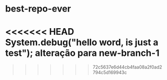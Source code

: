 # best-repo-ever
<<<<<<< HEAD
System.debug("hello word, is just a test");
alteração para new-branch-1
=======
>>>>>>> 72c5637e6d44cb4faa08a2f0ad2794c5d169943c
